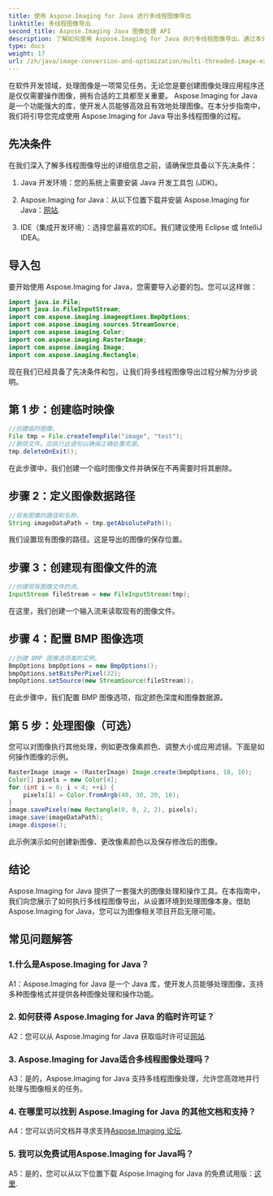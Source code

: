 ```yaml
---
title: 使用 Aspose.Imaging for Java 进行多线程图像导出
linktitle: 多线程图像导出
second_title: Aspose.Imaging Java 图像处理 API
description: 了解如何使用 Aspose.Imaging for Java 执行多线程图像导出。通过本分步指南掌握图像处理和操作。
type: docs
weight: 17
url: /zh/java/image-conversion-and-optimization/multi-threaded-image-export/
---
```

在软件开发领域，处理图像是一项常见任务。无论您是要创建图像处理应用程序还是仅仅需要操作图像，拥有合适的工具都至关重要。 Aspose.Imaging for Java 是一个功能强大的库，使开发人员能够高效且有效地处理图像。在本分步指南中，我们将引导您完成使用 Aspose.Imaging for Java 导出多线程图像的过程。

## 先决条件

在我们深入了解多线程图像导出的详细信息之前，请确保您具备以下先决条件：

1. Java 开发环境：您的系统上需要安装 Java 开发工具包 (JDK)。

2.  Aspose.Imaging for Java：从以下位置下载并安装 Aspose.Imaging for Java：[网站](https://releases.aspose.com/imaging/java/).

3. IDE（集成开发环境）：选择您最喜欢的IDE。我们建议使用 Eclipse 或 IntelliJ IDEA。

## 导入包

要开始使用 Aspose.Imaging for Java，您需要导入必要的包。您可以这样做：

```java
import java.io.File;
import java.io.FileInputStream;
import com.aspose.imaging.imageoptions.BmpOptions;
import com.aspose.imaging.sources.StreamSource;
import com.aspose.imaging.Color;
import com.aspose.imaging.RasterImage;
import com.aspose.imaging.Image;
import com.aspose.imaging.Rectangle;
```

现在我们已经具备了先决条件和包，让我们将多线程图像导出过程分解为分步说明。

## 第 1 步：创建临时映像

```java
//创建临时图像。
File tmp = File.createTempFile("image", "test");
//删除文件。应执行此语句以确保正确处置资源。
tmp.deleteOnExit();
```

在此步骤中，我们创建一个临时图像文件并确保在不再需要时将其删除。

## 步骤 2：定义图像数据路径

```java
//现有图像的路径和名称。
String imageDataPath = tmp.getAbsolutePath();
```

我们设置现有图像的路径。这是导出的图像的保存位置。

## 步骤 3：创建现有图像文件的流

```java
//创建现有图像文件的流。
InputStream fileStream = new FileInputStream(tmp);
```

在这里，我们创建一个输入流来读取现有的图像文件。

## 步骤 4：配置 BMP 图像选项

```java
//创建 BMP 图像选项类的实例。
BmpOptions bmpOptions = new BmpOptions();
bmpOptions.setBitsPerPixel(32);
bmpOptions.setSource(new StreamSource(fileStream));
```

在此步骤中，我们配置 BMP 图像选项，指定颜色深度和图像数据源。

## 第 5 步：处理图像（可选）

您可以对图像执行其他处理，例如更改像素颜色、调整大小或应用滤镜。下面是如何操作图像的示例。

```java
RasterImage image = (RasterImage) Image.create(bmpOptions, 10, 10);
Color[] pixels = new Color[4];
for (int i = 0; i < 4; ++i) {
    pixels[i] = Color.fromArgb(40, 30, 20, 10);
}
image.savePixels(new Rectangle(0, 0, 2, 2), pixels);
image.save(imageDataPath);
image.dispose();
```

此示例演示如何创建新图像、更改像素颜色以及保存修改后的图像。

## 结论

Aspose.Imaging for Java 提供了一套强大的图像处理和操作工具。在本指南中，我们向您展示了如何执行多线程图像导出，从设置环境到处理图像本身。借助 Aspose.Imaging for Java，您可以为图像相关项目开启无限可能。

## 常见问题解答

### 1.什么是Aspose.Imaging for Java？

A1：Aspose.Imaging for Java 是一个 Java 库，使开发人员能够处理图像，支持多种图像格式并提供各种图像处理和操作功能。

### 2. 如何获得 Aspose.Imaging for Java 的临时许可证？

 A2：您可以从 Aspose.Imaging for Java 获取临时许可证[网站](https://purchase.aspose.com/temporary-license/).

### 3. Aspose.Imaging for Java适合多线程图像处理吗？

A3：是的，Aspose.Imaging for Java 支持多线程图像处理，允许您高效地并行处理与图像相关的任务。

### 4. 在哪里可以找到 Aspose.Imaging for Java 的其他文档和支持？

 A4：您可以访问文档并寻求支持[Aspose.Imaging 论坛](https://forum.aspose.com/).

### 5. 我可以免费试用Aspose.Imaging for Java吗？

 A5：是的，您可以从以下位置下载 Aspose.Imaging for Java 的免费试用版：[这里](https://releases.aspose.com/).